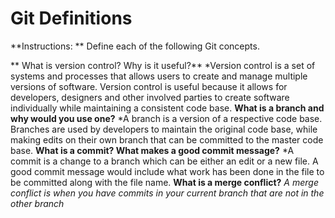 # Git Definitions

**Instructions: ** Define each of the following Git concepts.

** What is version control?  Why is it useful?**
*Version control is a set of systems and processes that allows users to create and manage multiple versions of software. Version control is useful because it allows for developers, designers and other involved parties to create software individually while maintaining a consistent code base. 
**What is a branch and why would you use one?**
*A branch is a version of a respective code base. Branches are used by developers to maintain the original code base, while making edits on their own branch that can be committed to the master code base.
**What is a commit? What makes a good commit message?**
*A commit is a change to a branch which can be either an edit or a new file. A good commit message would include what work has been done in the file to be committed along with the file name.
**What is a merge conflict?**
*A merge conflict is when you have commits in your current branch that are not in the other branch*

